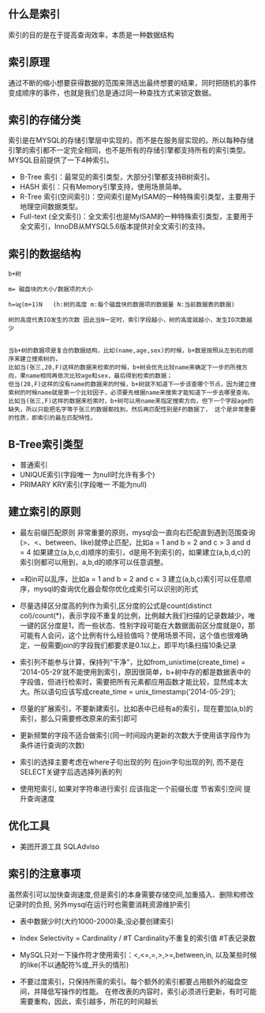 
## 什么是索引
索引的目的是在于提高查询效率，本质是一种数据结构

## 索引原理
通过不断的缩小想要获得数据的范围来筛选出最终想要的结果，同时把随机的事件变成顺序的事件，也就是我们总是通过同一种查找方式来锁定数据。

## 索引的存储分类
索引是在MYSQL的存储引擎层中实现的，而不是在服务层实现的。所以每种存储引擎的索引都不一定完全相同，也不是所有的存储引擎都支持所有的索引类型。MYSQL目前提供了一下4种索引。
* B-Tree 索引：最常见的索引类型，大部分引擎都支持B树索引。
* HASH 索引：只有Memory引擎支持，使用场景简单。
* R-Tree 索引(空间索引)：空间索引是MyISAM的一种特殊索引类型，主要用于地理空间数据类型。
* Full-text (全文索引)：全文索引也是MyISAM的一种特殊索引类型，主要用于全文索引，InnoDB从MYSQL5.6版本提供对全文索引的支持。

## 索引的数据结构
```
b+树

m= 磁盘块的大小/数据项的大小

h=㏒(m+1)N   (h:树的高度 m:每个磁盘块的数据项的数据量 N:当前数据表的数据)

树的高度代表IO发生的次数 因此当N一定时，索引字段越小，树的高度就越小，发生IO次数越少


当b+树的数据项是复合的数据结构，比如(name,age,sex)的时候，b+数是按照从左到右的顺序来建立搜索树的，
比如当(张三,20,F)这样的数据来检索的时候，b+树会优先比较name来确定下一步的所搜方向，果name相同再依次比较age和sex，最后得到检索的数据；
但当(20,F)这样的没有name的数据来的时候，b+树就不知道下一步该查哪个节点，因为建立搜索树的时候name就是第一个比较因子，必须要先根据name来搜索才能知道下一步去哪里查询。
比如当(张三,F)这样的数据来检索时，b+树可以用name来指定搜索方向，但下一个字段age的缺失，所以只能把名字等于张三的数据都找到，然后再匹配性别是F的数据了， 这个是非常重要的性质，即索引的最左匹配特性。
```

## B-Tree索引类型
* 普通索引
* UNIQUE索引(字段唯一 为null时允许有多个)
* PRIMARY KRY索引(字段唯一 不能为null)

## 建立索引的原则
* 最左前缀匹配原则 非常重要的原则，mysql会一直向右匹配直到遇到范围查询(>、<、between、like)就停止匹配，比如a = 1 and b = 2 and c > 3 and d = 4 如果建立(a,b,c,d)顺序的索引，d是用不到索引的，如果建立(a,b,d,c)的索引则都可以用到，a,b,d的顺序可以任意调整。

* =和in可以乱序，比如a = 1 and b = 2 and c = 3 建立(a,b,c)索引可以任意顺序，mysql的查询优化器会帮你优化成索引可以识别的形式

* 尽量选择区分度高的列作为索引,区分度的公式是count(distinct col)/count(*)，表示字段不重复的比例，比例越大我们扫描的记录数越少，唯一键的区分度是1，而一些状态、性别字段可能在大数据面前区分度就是0，那可能有人会问，这个比例有什么经验值吗？使用场景不同，这个值也很难确定，一般需要join的字段我们都要求是0.1以上，即平均1条扫描10条记录

* 索引列不能参与计算，保持列“干净”，比如from_unixtime(create_time) = ’2014-05-29’就不能使用到索引，原因很简单，b+树中存的都是数据表中的字段值，但进行检索时，需要把所有元素都应用函数才能比较，显然成本太大。所以语句应该写成create_time = unix_timestamp(’2014-05-29’);

* 尽量的扩展索引，不要新建索引。比如表中已经有a的索引，现在要加(a,b)的索引，那么只需要修改原来的索引即可

* 更新频繁的字段不适合做索引(同一时间段内更新的次数大于使用该字段作为条件进行查询的次数)

* 索引的选择主要考虑在where子句出现的列 在join字句出现的列, 而不是在SELECT关键字后选选择列表的列

* 使用短索引, 如果对字符串进行索引 应该指定一个前缀长度 节省索引空间 提升查询速度

## 优化工具
* 美团开源工具 SQLAdviso

## 索引的注意事项
虽然索引可以加快查询速度,但是索引的本身需要存储空间,加重插入、删除和修改记录时的负担, 另外mysql在运行时也需要消耗资源维护索引
* 表中数据少时(大约1000-2000)条,没必要创建索引

* Index Selectivity = Cardinality / #T  Cardinality不重复的索引值 #T表记录数

* MySQL只对一下操作符才使用索引：<,<=,=,>,>=,between,in, 以及某些时候的like(不以通配符%或_开头的情形)

* 不要过度索引，只保持所需的索引。每个额外的索引都要占用额外的磁盘空间，并降低写操作的性能。 在修改表的内容时，索引必须进行更新，有时可能需要重构，因此，索引越多，所花的时间越长
